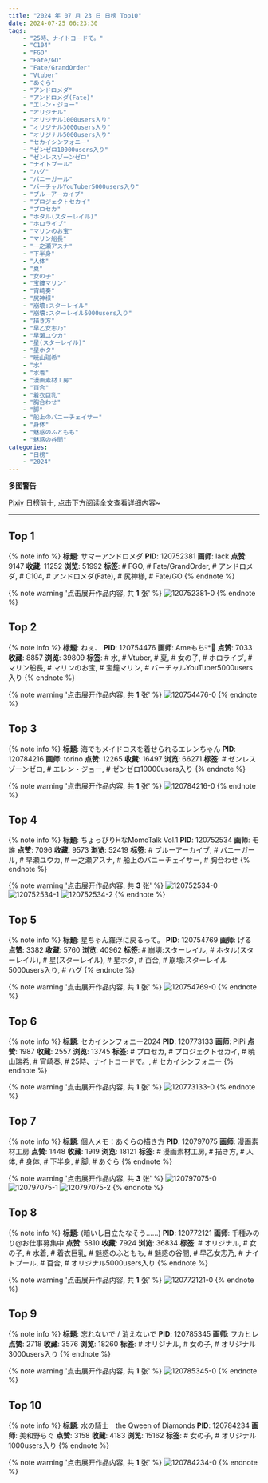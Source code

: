 ```yaml
---
title: "2024 年 07 月 23 日 日榜 Top10"
date: 2024-07-25 06:23:30
tags:
    - "25時、ナイトコードで。"
    - "C104"
    - "FGO"
    - "Fate/GO"
    - "Fate/GrandOrder"
    - "Vtuber"
    - "あぐら"
    - "アンドロメダ"
    - "アンドロメダ(Fate)"
    - "エレン・ジョー"
    - "オリジナル"
    - "オリジナル1000users入り"
    - "オリジナル3000users入り"
    - "オリジナル5000users入り"
    - "セカイシンフォニー"
    - "ゼンゼロ10000users入り"
    - "ゼンレスゾーンゼロ"
    - "ナイトプール"
    - "ハグ"
    - "バニーガール"
    - "バーチャルYouTuber5000users入り"
    - "ブルーアーカイブ"
    - "プロジェクトセカイ"
    - "プロセカ"
    - "ホタル(スターレイル)"
    - "ホロライブ"
    - "マリンのお宝"
    - "マリン船長"
    - "一之瀬アスナ"
    - "下半身"
    - "人体"
    - "夏"
    - "女の子"
    - "宝鐘マリン"
    - "宵崎奏"
    - "尻神様"
    - "崩壊:スターレイル"
    - "崩壊:スターレイル5000users入り"
    - "描き方"
    - "早乙女志乃"
    - "早瀬ユウカ"
    - "星(スターレイル)"
    - "星ホタ"
    - "暁山瑞希"
    - "水"
    - "水着"
    - "漫画素材工房"
    - "百合"
    - "着衣巨乳"
    - "胸合わせ"
    - "脚"
    - "船上のバニーチェイサー"
    - "身体"
    - "魅惑のふともも"
    - "魅惑の谷間"
categories:
    - "日榜"
    - "2024"
---
```


<i class="fa fa-triangle-exclamation"></i>**多图警告**<i class="fa fa-triangle-exclamation"></i>

[Pixiv](https://www.pixiv.net/) 日榜前十, 点击下方阅读全文查看详细内容~

<!-- more -->

---

## Top 1

{% note info %}
**标题**: サマーアンドロメダ
**PID**: 120752381 **画师**: lack
**点赞**: 9147 **收藏**: 11252 **浏览**: 51992
**标签**: # FGO, # Fate/GrandOrder, # アンドロメダ, # C104, # アンドロメダ(Fate), # 尻神様, # Fate/GO
{% endnote %}

{% note warning '点击展开作品内容, 共 **1** 张' %}
![120752381-0](https://i.pixiv.re/img-original/img/2024/07/22/00/00/37/120752381_p0.png)
{% endnote %}

## Top 2

{% note info %}
**标题**: ねぇ、
**PID**: 120754476 **画师**: Ameもちᵕ̈*🍭
**点赞**: 7033 **收藏**: 8857 **浏览**: 39809
**标签**: # 水, # Vtuber, # 夏, # 女の子, # ホロライブ, # マリン船長, # マリンのお宝, # 宝鐘マリン, # バーチャルYouTuber5000users入り
{% endnote %}

{% note warning '点击展开作品内容, 共 **1** 张' %}
![120754476-0](https://i.pixiv.re/img-original/img/2024/07/22/00/23/53/120754476_p0.jpg)
{% endnote %}

## Top 3

{% note info %}
**标题**: 海でもメイドコスを着せられるエレンちゃん
**PID**: 120784216 **画师**: torino
**点赞**: 12265 **收藏**: 16497 **浏览**: 66271
**标签**: # ゼンレスゾーンゼロ, # エレン・ジョー, # ゼンゼロ10000users入り
{% endnote %}

{% note warning '点击展开作品内容, 共 **1** 张' %}
![120784216-0](https://i.pixiv.re/img-original/img/2024/07/23/00/00/25/120784216_p0.jpg)
{% endnote %}

## Top 4

{% note info %}
**标题**: ちょっぴりHなMomoTalk Vol.1
**PID**: 120752534 **画师**: モ誰
**点赞**: 7096 **收藏**: 9573 **浏览**: 52419
**标签**: # ブルーアーカイブ, # バニーガール, # 早瀬ユウカ, # 一之瀬アスナ, # 船上のバニーチェイサー, # 胸合わせ
{% endnote %}

{% note warning '点击展开作品内容, 共 **3** 张' %}
![120752534-0](https://i.pixiv.re/img-original/img/2024/07/22/00/01/21/120752534_p0.png)
![120752534-1](https://i.pixiv.re/img-original/img/2024/07/22/00/01/21/120752534_p1.png)
![120752534-2](https://i.pixiv.re/img-original/img/2024/07/22/00/01/21/120752534_p2.png)
{% endnote %}

## Top 5

{% note info %}
**标题**: 星ちゃん羅浮に戻るって。
**PID**: 120754769 **画师**: げる
**点赞**: 3382 **收藏**: 5760 **浏览**: 40962
**标签**: # 崩壊:スターレイル, # ホタル(スターレイル), # 星(スターレイル), # 星ホタ, # 百合, # 崩壊:スターレイル5000users入り, # ハグ
{% endnote %}

{% note warning '点击展开作品内容, 共 **1** 张' %}
![120754769-0](https://i.pixiv.re/img-original/img/2024/07/22/00/27/56/120754769_p0.png)
{% endnote %}

## Top 6

{% note info %}
**标题**: セカイシンフォニー2024
**PID**: 120773133 **画师**: PiPi
**点赞**: 1987 **收藏**: 2557 **浏览**: 13745
**标签**: # プロセカ, # プロジェクトセカイ, # 暁山瑞希, # 宵崎奏, # 25時、ナイトコードで。, # セカイシンフォニー
{% endnote %}

{% note warning '点击展开作品内容, 共 **1** 张' %}
![120773133-0](https://i.pixiv.re/img-original/img/2024/07/22/17/59/34/120773133_p0.png)
{% endnote %}

## Top 7

{% note info %}
**标题**: 個人メモ：あぐらの描き方
**PID**: 120797075 **画师**: 漫画素材工房
**点赞**: 1448 **收藏**: 1919 **浏览**: 18121
**标签**: # 漫画素材工房, # 描き方, # 人体, # 身体, # 下半身, # 脚, # あぐら
{% endnote %}

{% note warning '点击展开作品内容, 共 **3** 张' %}
![120797075-0](https://i.pixiv.re/img-original/img/2024/07/23/06/00/05/120797075_p0.jpg)
![120797075-1](https://i.pixiv.re/img-original/img/2024/07/23/06/00/05/120797075_p1.jpg)
![120797075-2](https://i.pixiv.re/img-original/img/2024/07/23/06/00/05/120797075_p2.jpg)
{% endnote %}

## Top 8

{% note info %}
**标题**: (暗いし目立たなそう……)
**PID**: 120772121 **画师**: 千種みのり@お仕事募集中
**点赞**: 5810 **收藏**: 7924 **浏览**: 36834
**标签**: # オリジナル, # 女の子, # 水着, # 着衣巨乳, # 魅惑のふともも, # 魅惑の谷間, # 早乙女志乃, # ナイトプール, # 百合, # オリジナル5000users入り
{% endnote %}

{% note warning '点击展开作品内容, 共 **1** 张' %}
![120772121-0](https://i.pixiv.re/img-original/img/2024/07/22/17/12/11/120772121_p0.jpg)
{% endnote %}

## Top 9

{% note info %}
**标题**: 忘れないで / 消えないで
**PID**: 120785345 **画师**: フカヒレ
**点赞**: 2718 **收藏**: 3576 **浏览**: 18260
**标签**: # オリジナル, # 女の子, # オリジナル3000users入り
{% endnote %}

{% note warning '点击展开作品内容, 共 **1** 张' %}
![120785345-0](https://i.pixiv.re/img-original/img/2024/07/23/00/30/03/120785345_p0.jpg)
{% endnote %}

## Top 10

{% note info %}
**标题**: 水の騎士　the Qween of Diamonds
**PID**: 120784234 **画师**: 美和野らぐ
**点赞**: 3158 **收藏**: 4183 **浏览**: 15162
**标签**: # 女の子, # オリジナル1000users入り
{% endnote %}

{% note warning '点击展开作品内容, 共 **1** 张' %}
![120784234-0](https://i.pixiv.re/img-original/img/2024/07/23/00/00/28/120784234_p0.png)
{% endnote %}

